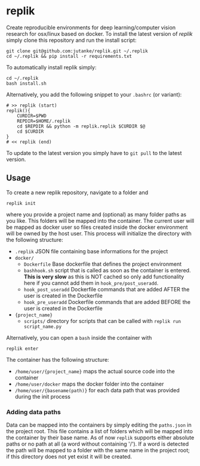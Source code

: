 # replik
Create reproducible environments for deep learning/computer vision research for osx/linux based on docker.
To install the latest version of _replik_ simply clone this repository and run the install script:
```
git clone git@github.com:jutanke/replik.git ~/.replik
cd ~/.replik && pip install -r requirements.txt
```
To automatically install replik simply:
```
cd ~/.replik
bash install.sh
```
Alternatively, you add the following snippet to your `.bashrc` (or variant):
```shell
# >> replik (start)
replik(){
    CURDIR=$PWD
    REPDIR=$HOME/.replik
    cd $REPDIR && python -m replik.replik $CURDIR $@
    cd $CURDIR
}
# << replik (end)
```

To update to the latest version you simply have to `git pull` to the latest version.

## Usage
To create a new replik repository, navigate to a folder and
```
replik init
```
where you provide a project name and (optional) as many folder paths as you like.
This folders will be mapped into the container.
The current user will be mapped as docker user so files created inside the docker environment will be owned by the host user.
This process will initialize the directory with the following structure:
* `.replik` JSON file containing base informations for the project
* `docker/`
  * `Dockerfile` Base dockerfile that defines the project environment
  * `bashhook.sh` script that is called as soon as the container is entered. **This is very slow** as this is NOT cached so only add functionality here if you cannot add them in `hook_pre/post_useradd`.
  * `hook_post_useradd` Dockerfile commands that are added AFTER the user is created in the Dockerfile
  * `hook_pre_useradd` Dockerfile commands that are added BEFORE the user is created in the Dockerfile
* `{project_name}`
  * `scripts/` directory for scripts that can be called with `replik run script_name.py`
  
Alternatively, you can open a `bash` inside the container with
```
replik enter
```

The container has the following structure:
* `/home/user/{project_name}` maps the actual source code into the container
* `/home/user/docker` maps the docker folder into the container
* `/home/user/{basename(path)}` for each data path that was provided during the init process

### Adding data paths
Data can be mapped into the containers by simply editing the `paths.json` in the project root.
This file contains a list of folders which will be mapped into the container by their base name.
As of now `replik` supports either absolute paths or no path at all (a word without containing '/'). If a word is detected the path will be mapped to a folder with the same name in the project root; if this directory does not yet exist it will be created.


